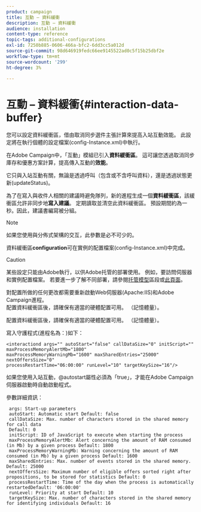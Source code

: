 ```yaml
---
product: campaign
title: 互動 – 資料緩衝
description: 互動 – 資料緩衝
audience: installation
content-type: reference
topic-tags: additional-configurations
exl-id: 7250b885-0606-466a-bfc2-6dd3cc5a012d
source-git-commit: 98d646919fedc66ee9145522ad0c5f15b25dbf2e
workflow-type: tm+mt
source-wordcount: '299'
ht-degree: 3%

---
```


# 互動 – 資料緩衝{#interaction-data-buffer}

您可以設定資料緩衝區，借由取消同步選件主張計算來提高入站互動效能。 此設定將在執行個體的設定檔案(config-Instance.xml)中執行。

在Adobe Campaign中，「互動」模組已引入&#x200B;**資料緩衝區**。 這可讓您透過取消同步庫存和優惠方案計算，提高傳入互動的&#x200B;**效能**。

它只與入站互動有關，無論是透過呼叫（包含或不含呼叫資料），還是透過狀態更新(updateStatus)。

為了在寫入與收件人相關的建議時避免隊列，新的進程生成一個&#x200B;**資料緩衝區**，該緩衝區允許非同步地&#x200B;**寫入建議**。 定期讀取並清空此資料緩衝區。 預設期間約為一秒。因此，建議書編寫被分組。

>[!NOTE]
>
>如果您使用與分佈式架構的交互，此參數是必不可少的。

資料緩衝區&#x200B;**configuration**&#x200B;可在實例的配置檔案(config-Instance.xml)中完成。

>[!CAUTION]
>
>某些設定只能由Adobe執行，以供Adobe托管的部署使用。 例如，要訪問伺服器和實例配置檔案。 若要進一步了解不同部署，請參閱[托管模型](../../installation/using/hosting-models.md)區段或[此頁面](../../installation/using/capability-matrix.md)。
>
>對配置所做的任何更改都需要重新啟動Web伺服器(Apache:IIS)和Adobe Campaign進程。\
>配置資料緩衝區後，請確保有適當的硬體配置可用。 （記憶體量）。


配置資料緩衝區後，請確保有適當的硬體配置可用。 （記憶體量）。

寫入守護程式(進程名為：)如下：

```
<interactiond args="" autoStart="false" callDataSize="0" initScript="" maxProcessMemoryAlertMb="1800"
maxProcessMemoryWarningMb="1600" maxSharedEntries="25000" nextOffersSize="0"
processRestartTime="06:00:00" runLevel="10" targetKeySize="16"/>
```

如果您使用入站互動，@autostart屬性必須為「true」，才能在Adobe Campaign伺服器啟動時自動啟動程式。

參數詳細資訊：

```
 args: Start-up parameters 
 autoStart: Automatic start Default: false 
 callDataSize: Max. number of characters stored in the shared memory for call data
 Default: 0 
 initScript: ID of JavaScript to execute when starting the process 
 maxProcessMemoryAlertMb: Alert concerning the amount of RAM consumed (in Mb) by a given process Default: 1800 
 maxProcessMemoryWarningMb: Warning concerning the amount of RAM consumed (in Mb) by a given process Default: 1600 
 maxSharedEntries: Max. number of events stored in the shared memory. Default: 25000 
 nextOffersSize: Maximum number of eligible offers sorted right after propositions, to be stored for statistics Default: 0 
 processRestartTime: Time of the day when the process is automatically restartedDefault: '06:00:00' 
 runLevel: Priority at start Default: 10 
 targetKeySize: Max. number of characters stored in the shared memory for identifying individuals Default: 16 
```
